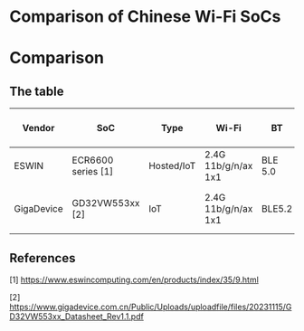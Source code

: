 # Comparison of Chinese Wi-Fi SoCs

# Comparison
## The table
| Vendor | SoC | Type | Wi-Fi | BT | 802.15.4 | Wi-Fi MAC Vendor | CPU | RAM |
| --- | --- | --- | --- | --- | --- | --- | --- | --- |
| ESWIN | ECR6600 series [1] | Hosted/IoT | 2.4G 11b/g/n/ax 1x1 | BLE 5.0 | - | CEVA | RISC 160MHz | 512K |
| GigaDevice | GD32VW553xx [2] | IoT | 2.4G 11b/g/n/ax 1x1 | BLE5.2 | - | CEVA | Nuclei N307, RISC-V, 160MHz | 320K |

## References
[1] https://www.eswincomputing.com/en/products/index/35/9.html

[2] https://www.gigadevice.com.cn/Public/Uploads/uploadfile/files/20231115/GD32VW553xx_Datasheet_Rev1.1.pdf
